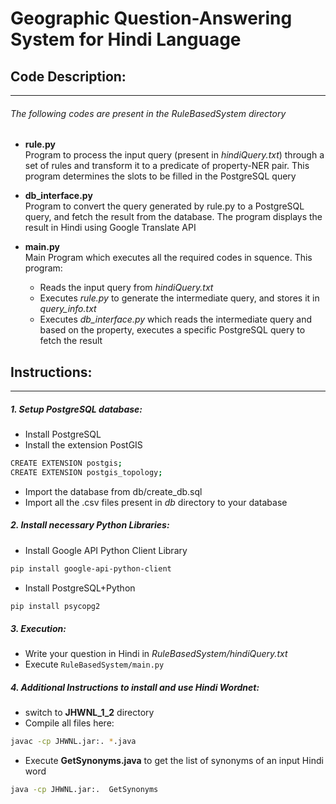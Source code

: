 # Geographic Question-Answering System for Hindi Language

##   Code Description:
-----------------
###### The following codes are present in the  _RuleBasedSystem_  directory
- __rule.py__  
Program to process the input query (present in _hindiQuery.txt_) through a set of rules and transform it to a predicate of property-NER pair. This program determines the slots to be filled in the PostgreSQL query

- __db_interface.py__  
Program to convert the query generated by rule.py to a PostgreSQL query, and fetch the result from the database. The program displays the result in Hindi using Google Translate API

- __main.py__  
    Main Program which executes all the required codes in squence. This program:  
    - Reads the input query from  _hindiQuery.txt_ 	
    - Executes _rule.py_ to generate the intermediate query, and stores it in  _query_info.txt_   
    - Executes   _db_interface.py_   which reads the intermediate query and based on the property, executes a specific PostgreSQL query to fetch the result


## Instructions:
--------------

##### 1.	Setup PostgreSQL database:  
* Install PostgreSQL
* Install the extension PostGIS
```sh			
CREATE EXTENSION postgis;
CREATE EXTENSION postgis_topology;
```
* Import the database from db/create_db.sql
* Import all the .csv files present in _db_ directory to your database

##### 2.	Install necessary Python Libraries:
* Install Google API Python Client Library
```sh				
pip install google-api-python-client
```		
* Install PostgreSQL+Python 
```sh				
pip install psycopg2
```	

##### 3.    Execution:
* Write your question in Hindi in _RuleBasedSystem/hindiQuery.txt_
* Execute ```RuleBasedSystem/main.py```


##### 4.	Additional Instructions to install and use Hindi Wordnet:
* switch to __JHWNL_1_2__ directory
* Compile all files here:
```sh				
javac -cp JHWNL.jar:. *.java
```	
* Execute __GetSynonyms.java__ to get the list of synonyms of an input Hindi word
```sh				
java -cp JHWNL.jar:.  GetSynonyms
```	
